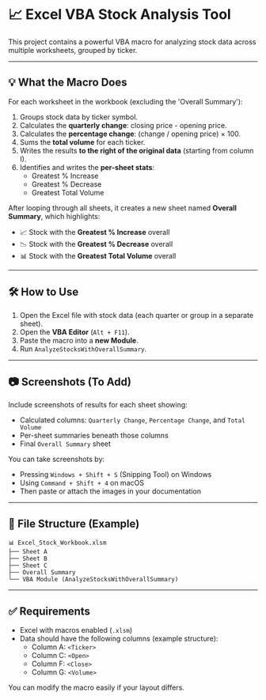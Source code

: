 # 📈 Excel VBA Stock Analysis Tool

This project contains a powerful VBA macro for analyzing stock data across multiple worksheets, grouped by ticker.

---

## 💡 What the Macro Does

For each worksheet in the workbook (excluding the 'Overall Summary'):

1. Groups stock data by ticker symbol.
2. Calculates the **quarterly change**: closing price - opening price.
3. Calculates the **percentage change**: (change / opening price) × 100.
4. Sums the **total volume** for each ticker.
5. Writes the results **to the right of the original data** (starting from column I).
6. Identifies and writes the **per-sheet stats**:
   - Greatest % Increase
   - Greatest % Decrease
   - Greatest Total Volume

After looping through all sheets, it creates a new sheet named **Overall Summary**, which highlights:

- 📈 Stock with the **Greatest % Increase** overall
- 📉 Stock with the **Greatest % Decrease** overall
- 📊 Stock with the **Greatest Total Volume** overall

---

## 🛠️ How to Use

1. Open the Excel file with stock data (each quarter or group in a separate sheet).
2. Open the **VBA Editor** (`Alt + F11`).
3. Paste the macro into a **new Module**.
4. Run `AnalyzeStocksWithOverallSummary`.

---

## 📷 Screenshots (To Add)

Include screenshots of results for each sheet showing:

- Calculated columns: `Quarterly Change`, `Percentage Change`, and `Total Volume`
- Per-sheet summaries beneath those columns
- Final `Overall Summary` sheet

You can take screenshots by:
- Pressing `Windows + Shift + S` (Snipping Tool) on Windows
- Using `Command + Shift + 4` on macOS
- Then paste or attach the images in your documentation

---

## 📁 File Structure (Example)

```
📊 Excel_Stock_Workbook.xlsm
├── Sheet A
├── Sheet B
├── Sheet C
├── Overall Summary
└── VBA Module (AnalyzeStocksWithOverallSummary)
```

---

## ✅ Requirements

- Excel with macros enabled (`.xlsm`)
- Data should have the following columns (example structure):
  - Column A: `<Ticker>`
  - Column C: `<Open>`
  - Column F: `<Close>`
  - Column G: `<Volume>`

You can modify the macro easily if your layout differs.

